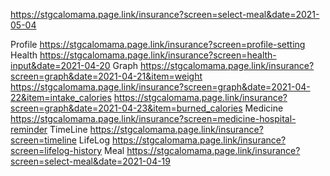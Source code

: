 
https://stgcalomama.page.link/insurance?screen=select-meal&date=2021-05-04

Profile
https://stgcalomama.page.link/insurance?screen=profile-setting
Health
https://stgcalomama.page.link/insurance?screen=health-input&date=2021-04-20
Graph
https://stgcalomama.page.link/insurance?screen=graph&date=2021-04-21&item=weight
https://stgcalomama.page.link/insurance?screen=graph&date=2021-04-22&item=intake_calories
https://stgcalomama.page.link/insurance?screen=graph&date=2021-04-23&item=burned_calories
Medicine
https://stgcalomama.page.link/insurance?screen=medicine-hospital-reminder
TimeLine
https://stgcalomama.page.link/insurance?screen=timeline
LifeLog
https://stgcalomama.page.link/insurance?screen=lifelog-history
Meal
https://stgcalomama.page.link/insurance?screen=select-meal&date=2021-04-19
